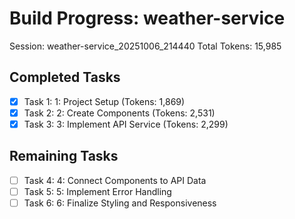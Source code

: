 # Build Progress: weather-service
Session: weather-service_20251006_214440
Total Tokens: 15,985

## Completed Tasks
- [x] Task 1: 1: Project Setup (Tokens: 1,869)
- [x] Task 2: 2: Create Components (Tokens: 2,531)
- [x] Task 3: 3: Implement API Service (Tokens: 2,299)

## Remaining Tasks
- [ ] Task 4: 4: Connect Components to API Data
- [ ] Task 5: 5: Implement Error Handling
- [ ] Task 6: 6: Finalize Styling and Responsiveness
